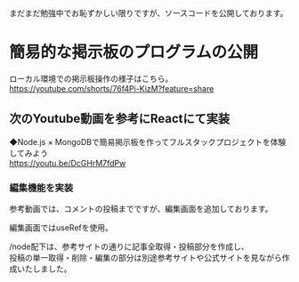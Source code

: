 まだまだ勉強中でお恥ずかしい限りですが、ソースコードを公開しております。

# 簡易的な掲示板のプログラムの公開
ローカル環境での掲示板操作の様子はこちら。  
https://youtube.com/shorts/76f4Pi-KizM?feature=share

## 次のYoutube動画を参考にReactにて実装
◆Node.js × MongoDBで簡易掲示板を作ってフルスタックプロジェクトを体験してみよう  
https://youtu.be/DcGHrM7fdPw


### 編集機能を実装
参考動画では、コメントの投稿までですが、編集画面を追加しております。

編集画面ではuseRefを使用。

/node配下は、参考サイトの通りに記事全取得・投稿部分を作成し、  
投稿の単一取得・削除・編集の部分は別途参考サイトや公式サイトを見ながら作成いたしました。
